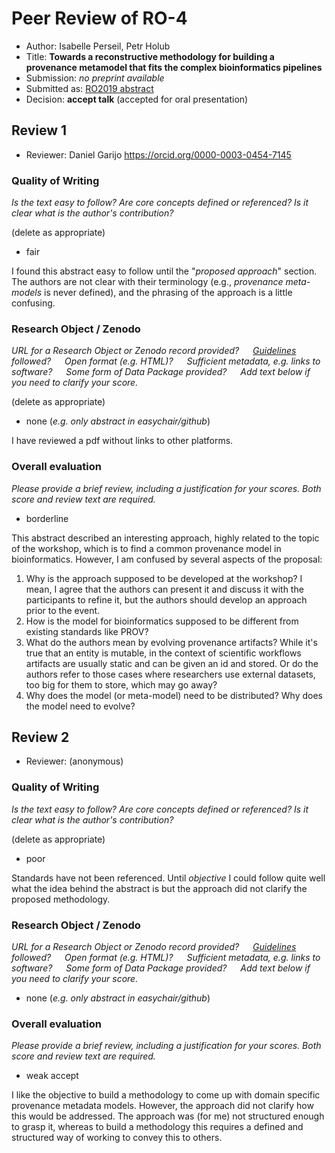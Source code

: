 # Peer Review of RO-4

* Author: Isabelle Perseil, Petr Holub
* Title: **Towards a reconstructive methodology for building a provenance metamodel that fits the complex bioinformatics pipelines**
* Submission: _no preprint available_
* Submitted as: [RO2019 abstract](https://researchobject.github.io/ro2019/cfp)
* Decision:	**accept talk** (accepted for oral presentation)


## Review 1

* Reviewer: Daniel Garijo <https://orcid.org/0000-0003-0454-7145>


### Quality of Writing
_Is the text easy to follow? Are core concepts defined or referenced? 
Is it clear what is the author's contribution?_

(delete as appropriate)
* fair

I found this abstract easy to follow until the "_proposed approach_" section. The authors are not clear with their terminology (e.g., _provenance meta-models_ is never defined), and the phrasing of the approach is a little confusing.

### Research Object / Zenodo

_URL for a Research Object or Zenodo record provided?
   [Guidelines](http://researchobject.org/ro2019/submitting) followed?
   Open format (e.g. HTML)?
   Sufficient metadata, e.g. links to software?
   Some form of Data Package provided?
   Add text below if you need to clarify your score._

(delete as appropriate)
* none (_e.g. only abstract in easychair/github_)

I have reviewed a pdf without links to other platforms.

### Overall evaluation
_Please provide a brief review, including a justification for your scores. 
Both score and  review text are required._

* borderline 

This abstract described an interesting approach, highly related to the topic of the workshop, which is to find a common provenance model in bioinformatics. However, I am confused by several aspects of the proposal:

1. Why is the approach supposed to be developed at the workshop? I mean, I agree that the authors can present it and discuss it with the participants to refine it, but the authors should develop an approach prior to the event.
2. How is the model for bioinformatics supposed to be different from existing standards like PROV?
3. What do the authors mean by evolving provenance artifacts? While it's true that an entity is mutable, in the context of scientific workflows artifacts are usually static and can be given an id and stored. Or do the authors refer to those cases where researchers use external datasets, too big for them to store, which may go away?
4. Why does the model (or meta-model) need to be distributed? Why does the model need to evolve?


## Review 2

* Reviewer: (anonymous)

### Quality of Writing
_Is the text easy to follow? Are core concepts defined or referenced? 
Is it clear what is the author's contribution?_

(delete as appropriate)
* poor

Standards have not been referenced. Until _objective_ I could follow quite well what the idea behind the abstract is but the approach did not clarify the proposed methodology.

### Research Object / Zenodo

_URL for a Research Object or Zenodo record provided?
   [Guidelines](http://researchobject.org/ro2019/submitting) followed?
   Open format (e.g. HTML)?
   Sufficient metadata, e.g. links to software?
   Some form of Data Package provided?
   Add text below if you need to clarify your score._

* none (_e.g. only abstract in easychair/github_)

### Overall evaluation
_Please provide a brief review, including a justification for your scores. 
Both score and  review text are required._

* weak accept

I like the objective to build a methodology to come up with domain specific provenance metadata models. However, the approach did not clarify how this would be addressed. The approach was (for me) not structured enough to grasp it, whereas to build a methodology this requires a defined and structured way of working to convey this to others.
